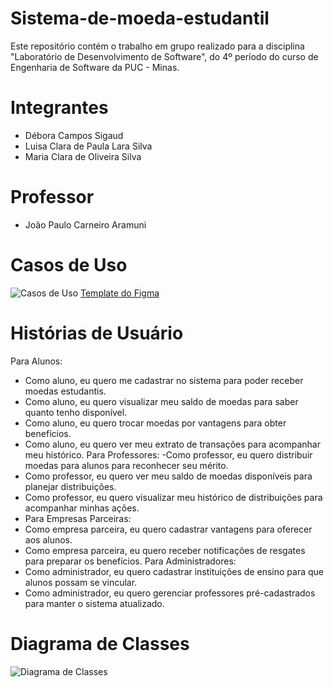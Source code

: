 # Sistema-de-moeda-estudantil
Este repositório contém o trabalho em grupo realizado para a disciplina "Laboratório de Desenvolvimento de Software", do 4º período do curso de Engenharia de Software da PUC - Minas.

# Integrantes
- Débora Campos Sigaud
- Luisa Clara de Paula Lara Silva
- Maria Clara de Oliveira Silva

# Professor
- João Paulo Carneiro Aramuni

# Casos de Uso
  <img src="" alt="Casos de Uso">
<a href="https://www.figma.com/board/qPDxQzaTfczsEQoSPJ8Hol/Sistema-de-Matr%C3%ADculas?node-id=0-1&t=hFg3s00BpGUwhGO7-1">Template do Figma</a>



# Histórias de Usuário
 Para Alunos:
- Como aluno, eu quero me cadastrar no sistema para poder receber moedas estudantis.
- Como aluno, eu quero visualizar meu saldo de moedas para saber quanto tenho disponível.
- Como aluno, eu quero trocar moedas por vantagens para obter benefícios.
- Como aluno, eu quero ver meu extrato de transações para acompanhar meu histórico.
 Para Professores:
-Como professor, eu quero distribuir moedas para alunos para reconhecer seu mérito.
- Como professor, eu quero ver meu saldo de moedas disponíveis para planejar distribuições.
- Como professor, eu quero visualizar meu histórico de distribuições para acompanhar minhas ações.
- Para Empresas Parceiras:
- Como empresa parceira, eu quero cadastrar vantagens para oferecer aos alunos.
- Como empresa parceira, eu quero receber notificações de resgates para preparar os benefícios.
Para Administradores:
- Como administrador, eu quero cadastrar instituições de ensino para que alunos possam se vincular.
- Como administrador, eu quero gerenciar professores pré-cadastrados para manter o sistema atualizado.

# Diagrama de Classes
  <img src="" alt="Diagrama de Classes">

